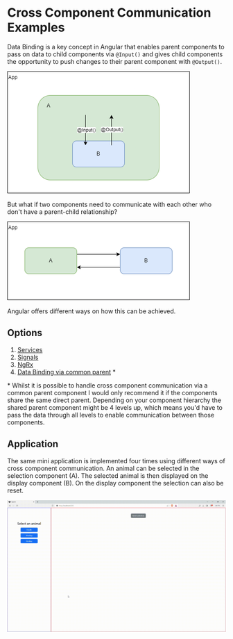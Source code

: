 # Cross Component Communication Examples

Data Binding is a key concept in Angular that enables parent components to pass on data to child components via `@Input()` and gives child components the opportunity to push changes to their parent component with `@Output()`.

![Parent child communication example](/.images/parent-child.drawio.png)

But what if two components need to communicate with each other who don't have a parent-child relationship?

![Cross component communication example](/.images/ccc.drawio.png)

Angular offers different ways on how this can be achieved.

## Options
1. [Services](/CrossComponentCommunicationExamples/projects/services)
2. [Signals](/CrossComponentCommunicationExamples/projects/signals)
3. [NgRx](/CrossComponentCommunicationExamples/projects/ngrx)
4. [Data Binding via common parent](/CrossComponentCommunicationExamples/projects/data-binding) *

\* Whilst it is possible to handle cross component communication via a common parent component I would only recommend it if the components share the same direct parent. Depending on your component hierarchy the shared parent component might be 4 levels up, which means you'd have to pass the data through all levels to enable communication between those components. 

## Application
The same mini application is implemented four times using different ways of cross component communication. An animal can be selected in the selection component (A). The selected animal is then displayed on the display component (B). On the display component the selection can also be reset.

![demo](/.images/application.gif)

